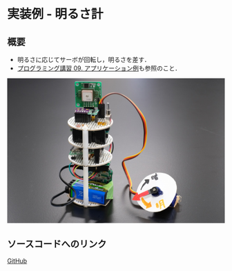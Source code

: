 # 実装例 - 明るさ計
## 概要
+ 明るさに応じてサーボが回転し，明るさを差す．
+ [プログラミング講習 09. アプリケーション例](../ProgrammingTutorial09_Application)も参照のこと．

![](./img/overview.JPG)

## ソースコードへのリンク
[GitHub](https://github.com/meltingrabbit/CanSatForHighSchoolStudents/tree/master/Arduino/App_LightMeter)
